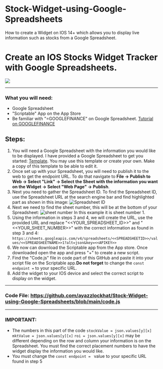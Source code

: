 # Stock-Widget-using-Google-Spreadsheets
How to create a Widget on IOS 14+ which allows you to display live information such as stocks from a Google Spreadsheet.

# Create an IOS Stocks Widget Tracker with Google Spreadsheets.
![](https://user-images.githubusercontent.com/77209522/139520410-090e5f71-1bfc-4300-bf6b-70e8db3bebdc.png)

***

### What you will need:
- Google Spreadsheet
- "Scriptable" App on the App Store
- Be familiar with "=GOOGLEFINANCE" on Google Spreadsheet. [Tutorial on GOOGLEFINANCE](https://support.google.com/docs/answer/3093281?hl=en)
## Steps:
1. You will need a Google Spreadsheet with the information you would like to be displayed. I have provided a Google Spreadsheet to get you started: [Template](https://docs.google.com/spreadsheets/d/1JUb-xGdvgL6EtBMy7T3cU17oeXsZu0xg34k-_u1FFVI/edit?usp=sharing). You may use this template or create your own. Make a copy of this template to be able to edit it.
2. Once set up with your Spreadsheet, you will need to publish it to the web to get the endpoint URL. To do that navigate to **File -> Publish to Web -> Select "Link" -> Select the Sheet with the information you want on the Widget -> Select "Web Page" -> Publish**.
3. Next you need to gather the Spreadsheet ID. To find the Spreadsheet ID, use the Spreadsheet URL at the search engine bar and find highlighted part as shown in this image:
![Spreadsheet ID](https://media.discordapp.net/attachments/677335560934916146/797572289804632113/unknown.png)
4. Next we need to find the sheet number, this will be at the bottom of your Spreadsheet: 
![sheet number](https://media.discordapp.net/attachments/677335560934916146/797575420580724736/unknown.png) In this example it is sheet number 1.
5. Using the information in steps 3 and 4, we will create the URL, use the provided URL and replace "<<YOUR_SPREADSHEET_ID>>" and "<<YOUR_SHEET_NUMBER>>" with the correct information as found in step 3 and 4: `https://sheets.googleapis.com/v4/spreadsheets/<<SPREADSHEETID>>/values/<<SPREADSHEETNAME>>1?alt=json&key=<<APIKEY>>`
6. We now can download the Scriptable app from the App store. Once downloaded open the app and press "+" to create a new script.
7. Find the "Code.js" file in code part of this GitHub and paste it into your script file on the Scriptable app.**Do not forget** to change the `const endpoint =` to your specific URL.
8. Add the widget to your IOS device and select the correct script to display on the widget.

***
### Code File: https://github.com/ayazzlockhat/Stock-Widget-using-Google-Spreadsheets/blob/main/code.js


***
### IMPORTANT:
- The numbers in this part of the code `stockValue = json.values[y][x]`
`mktValue = json.values[y][x]` `roi = json.values[y][x]` may be different depending on the row and column your information is on the Spreadsheet. You must find the correct placement numbers to have the widget display the information you would like.
- You must change the `const endpoint = ` value to your specific URL found in step 5
